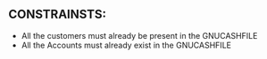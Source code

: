 ## CONSTRAINSTS:
- All the customers must already be present in the GNUCASHFILE
- All the Accounts must already exist in the GNUCASHFILE
